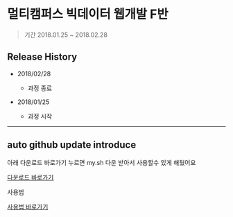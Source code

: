 # 멀티캠퍼스 빅데이터 웹개발 F반

> 기간 2018.01.25 ~ 2018.02.28

## Release History
* 2018/02/28
    * 과정 종료
    
* 2018/01/25
    * 과정 시작

<hr/>

## auto github update introduce

아래 다운로드 바로가기 누르면 my.sh 다운 받아서 사용할수 있게 해뒀어요

[다운로드 바로가기](https://github.com/mgh3326/auto_git_update/releases)


사용법

[사용법 바로가기](https://github.com/mgh3326/auto_git_update/blob/master/README.md)

